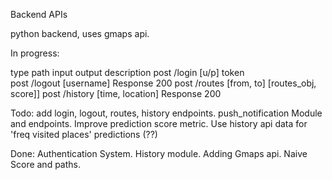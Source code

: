 Backend APIs

python backend, uses gmaps api.

In progress:

type	path			input    			output    				description
post	/login 			[u/p]				token					
post 	/logout			[username]			Response 200
post 	/routes 		[from, to] 			[routes_obj, score]]
post 	/history 		[time, location]  	Response 200

Todo:
add login, logout, routes, history endpoints.
push_notification Module and endpoints.
Improve prediction score metric.
Use history api data for 'freq visited places' predictions (??)


Done:
Authentication System.
History module.
Adding Gmaps api.
Naive Score and paths.

